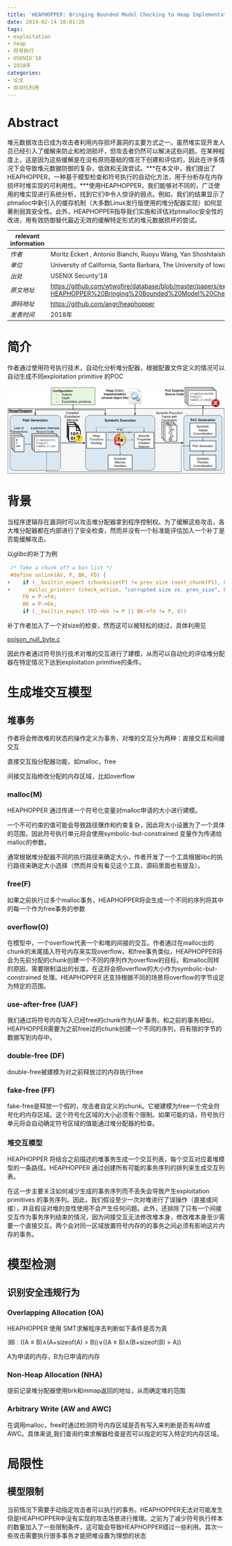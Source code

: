 ```yaml
---
title: 'HEAPHOPPER: Bringing Bounded Model Checking to Heap Implementation Security'
date: 2019-02-14 10:01:28
tags: 
- exploitation
- heap
- 符号执行
- USENIX'18
- 2018年
categories:
- 论文
- 自动化利用
---
```


# Abstract

堆元数据攻击已成为攻击者利用内存损坏漏洞的主要方式之一。虽然堆实现开发人员已经引入了缓解来防止和检测损坏，但攻击者仍然可以解决这些问题。在某种程度上，这是因为这些缓解是在没有原则基础的情况下创建和评估的，因此在许多情况下会导致堆元数据防御的复杂，低效和无效尝试。***在本文中，我们提出了HEAPHOPPER，一种基于模型检查和符号执行的自动化方法，用于分析存在内存损坏时堆实现的可利用性。***使用HEAPHOPPER，我们能够对不同的，广泛使用的堆实现进行系统分析，找到它们中令人惊讶的弱点。例如，我们的结果显示了ptmalloc中新引入的缓存机制（大多数Linux发行版使用的堆分配器实现）如何显著削弱其安全性。此外，HEAPHOPPER指导我们实施和评估对ptmalloc安全性的改进，用有效防御替代最近无效的缓解特定形式的堆元数据损坏的尝试。

| relevant information |                                                              |
| -------------------- | ------------------------------------------------------------ |
| *作者*               | Moritz Eckert , Antonio Bianchi, Ruoyu Wang, Yan Shoshitaishvili , Christopher Kruegel , and Giovanni Vigna |
| *单位*               | University of California, Santa Barbara, The University of Iowa, Arizona State University |
| *出处*               | USENIX Security‘18                                           |
| *原文地址*           | https://github.com/wtwofire/database/blob/master/papers/exploitation/2018-HEAPHOPPER%20Bringing%20Bounded%20Model%20Checking%20to%20Heap%20Implementation%20Security.pdf |
| *源码地址*           | https://github.com/angr/heaphopper                           |
| *发表时间*           | 2018年                                                       |

# 简介

作者通过使用符号执行技术，自动化分析堆分配器，根据配置文件定义的情况可以自动生成不同exploitation primitive 的POC

![](HEAPHOPPER-Bringing-Bounded-Model-Checking-to-Heap-Implementation-Security/1.png)

# 背景

当程序逻辑存在漏洞时可以攻击堆分配器拿到程序控制权。为了缓解这些攻击，各大堆分配器都在内部进行了安全检查，然而并没有一个标准能评估加入一个补丁是否能缓解攻击。

以glibc的补丁为例

```c
 /* Take a chunk off a bin list */
 #define unlink(AV, P, BK, FD) {                                            \
+    if (__builtin_expect (chunksize(P) != prev_size (next_chunk(P)), 0))      \
+      malloc_printerr (check_action, "corrupted size vs. prev_size", P, AV);  \
     FD = P->fd;                                                                      \
     BK = P->bk;                                                                      \
     if (__builtin_expect (FD->bk != P || BK->fd != P, 0))
```

补丁作者加入了一个对size的检查，然而这可以被轻松的绕过，具体利用见

[poison_null_byte.c](https://github.com/shellphish/how2heap/blob/master/glibc_2.26/poison_null_byte.c)

因此作者通过符号执行技术对堆的交互进行了建模，从而可以自动化的评估堆分配器在特定情况下达到exploitation primitive的条件。

# 生成堆交互模型

## 堆事务

作者将会修改堆的状态的操作定义为事务，对堆的交互分为两种：直接交互和间接交互

直接交互指分配器功能，如malloc，free

间接交互指修改分配的内存区域，比如overflow

### malloc(M)

HEAPHOPPER 通过传递一个符号化变量对malloc申请的大小进行建模。

一个不可约束的值可能会导致路径爆炸和约束复杂，因此将大小设置为了一个具体的范围，因此符号执行单元将会使用symbolic-but-constrained 变量作为传递给malloc的参数。

通常根据堆分配器不同的执行路径来确定大小，作者开发了一个工具根据libc的执行路径来确定大小选择（然而并没有看见这个工具，源码里面也有提及）。

### free(F)

如果之前执行过多个malloc事务，HEAPHOPPER将会生成一个不同的序列将其中的每一个作为free事务的参数

### overflow(O)

在模型中，一个overflow代表一个和堆的间接的交互。作者通过在malloc出的chunk的末尾插入符号内存来实现overflow。和free事务类似，HEAPHOPPER将会为先前分配的chunk创建一个不同的序列作为overflow的目标。和malloc同样的原因，需要限制溢出的长度。在这将会把overflow的大小作为symbolic-but-constrained 处理。HEAPHOPPER 还支持根据不同的场景将overflow的字节设定为特定的范围。

### use-after-free (UAF)

我们通过将符号内存写入已经free的chunk作为UAF事务。和之前的事务相似，HEAPHOPPER需要为之前free过的chunk创建一个不同的序列，将有限的字节的数据写到内存中。

### double-free (DF)

double-free被建模为对之前释放过的内存执行free

### fake-free (FF)

fake-free是释放一个假的，攻击者自定义的chunk。它被建模为free一个完全符号化的内存区域。这个符号化区域的大小必须有个限制。如果可能的话，符号执行单元将会自动确定符号区域的值能通过堆分配器的检查。

### 堆交互模型

HEAPHOPPER 将结合之前描述的堆事务生成一个交互列表，每个交互对应着堆模型的一条路径。HEAPHOPPER 通过创建所有可能的事务序列的排列来生成交互列表。

在这一步主要关注如何减少生成的事务序列而不丢失会导致产生exploitation primitives 的事务序列。因此，我们假设至少一次对堆进行了误操作（直接或间接），并且假设对堆的良性使用不会产生任何问题。此外，还排除了只有一个间接交互作为事务序列结束的情况，因为间接交互无法修改堆本身，修改堆本身至少需要一个直接交互。两个会对同一区域放置符号内存的的事务之间必须有影响这片内存的事务。

# 模型检测

## 识别安全违规行为

### Overlapping Allocation (OA)

HEAPHOPPER 使用 SMT求解程序去判断如下条件是否为真

∃B : ((A ≤ B)∧(A+sizeof(A) > B))∨((A ≥ B)∧(B+sizeof(B) > A))

A为申请的内存，B为已申请的内存

### Non-Heap Allocation (NHA)

提前记录堆分配器使用brk和mmap返回的地址，从而确定堆的范围

### Arbitrary Write (AW and AWC)

在调用malloc，free时通过检测符号内存区域是否有写入来判断是否有AW或AWC。具体来说,我们查询约束求解器检查是否可以指定的写入特定的内存区域。

# 局限性

## 模型限制

当前情况下需要手动指定攻击者可以执行的事务。HEAPHOPPER无法对可能发生但是HEAPHOPPER中没有实现的攻击场景进行推理。之前为了减少符号执行样本的数量加入了一些限制条件，这可能会导致HEAPHOPPER错过一些利用。其次一些攻击需要执行很多事务才能把堆设置为理想的状态

















